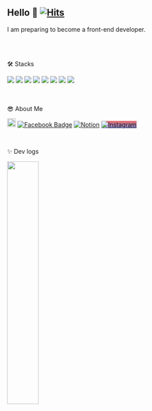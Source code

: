 ## Hello 👋 [![Hits](https://hits.seeyoufarm.com/api/count/incr/badge.svg?url=https%3A%2F%2Fgithub.com%2Fchangwooyu1213%40gmail.com&count_bg=%2379C83D&title_bg=%23555555&icon=&icon_color=%23E7E7E7&title=hits&edge_flat=false)](https://hits.seeyoufarm.com)
I am preparing to become a front-end developer.

<br>
<br>

🛠️ Stacks 

<span>
<img src="https://img.shields.io/badge/HTML5-E34F26?style=flat-square&logo=html5&logoColor=white"/>
<img src="https://img.shields.io/badge/CSS3-1572B6?style=flat-square&logo=css3&logoColor=white"/>
<img src="https://img.shields.io/badge/JavaScript-F7DF1E?style=flat-square&logo=javascript&logoColor=black"/>
<img src="https://img.shields.io/badge/Next.js-000000?style=flat-square&logo=Next.js&logoColor=white"/>
<img src="https://img.shields.io/badge/React-61DAFB?style=flat-square&logo=React&logoColor=black"/>
<img src="https://img.shields.io/badge/Node.js-339933?style=flat-square&logo=Node.js&logoColor=white"/>
<img src="https://img.shields.io/badge/Git-F05032?style=flat-square&logo=git&logoColor=white"/>
<img src="https://img.shields.io/badge/GitHub-181717?style=flat-square&logo=GitHub&logoColor=white"/>
</span>

<br>
<br>
<br>

😎 About Me

<img src="https://img.shields.io/badge/Gmail-d14836?style=plastic&logo=Gmail&logoColor=white" alt="Gmail Badge" height="20"/> <a href="https://www.facebook.com/https://www.facebook.com/profile.php?id=100008436759642"><img src="https://img.shields.io/badge/Facebook-1877F2?style=flat-square&logo=facebook&logoColor=white" alt="Facebook Badge"></a> [![Notion](https://img.shields.io/badge/Notion-000000?style=plastic&logo=notion&logoColor=white)](https://www.notion.so/[https://www.notion.so/bdb4c9a224344462aef3a99df676513c]) <a href="https://www.instagram.com/yu__ckd/">
  <img src="https://img.shields.io/badge/Instagram-%23E4405F.svg?style=for-the-badge&logo=Instagram&logoColor=white&link=https://www.instagram.com/yu__ckd/" 
       alt="Instagram" 
       style="background: linear-gradient(#e66465, #9198e5);">
</a>



<br>

✨ Dev logs

<a href="https://github.com/anuraghazra/github-readme-stats">
    <img src="https://github-readme-stats.vercel.app/api/top-langs/?username=changwoo-yu&layout=donut&show_icons=true&theme=material-palenight&hide_border=true&bg_color=20232a&icon_color=58A6FF&text_color=fff&title_color=58A6FF&count_private=true&exclude_repo=Face-Transfer-Application" width=38% />
</a>    

